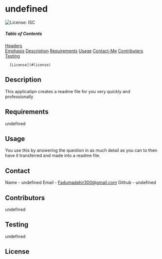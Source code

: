 # undefined
  ![License: ISC](https://img.shields.io/badge/License-ISC-yellow.svg)
  ##### Table of Contents  
  [Headers](#headers)  
  [Emphasis](#emphasis) 
  [Description](#description)
  [Requirements](#requirements)
  [Usage](#usage)
  [Contact-Me](#contact-me)
  [Contributers](#contributers)
  [Testing](#testing)
  
      [License](#license)  
  ## Description
  This applicatipn creates a readme file for you very quickly and professionally 
  ## Requirements
  undefined
  ## Usage
  You use this by answering the question in as much detail as you can to then have it transferred and made into a readme file.
  ## Contact
  Name - undefined
  Email - Fadumadahir300@gmail.com
  Github - undefined
  ## Contributors
  undefined
  ## Testing
  undefined
  ## License
  